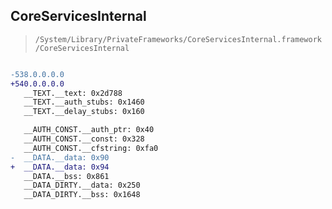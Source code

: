 ## CoreServicesInternal

> `/System/Library/PrivateFrameworks/CoreServicesInternal.framework/CoreServicesInternal`

```diff

-538.0.0.0.0
+540.0.0.0.0
   __TEXT.__text: 0x2d788
   __TEXT.__auth_stubs: 0x1460
   __TEXT.__delay_stubs: 0x160

   __AUTH_CONST.__auth_ptr: 0x40
   __AUTH_CONST.__const: 0x328
   __AUTH_CONST.__cfstring: 0xfa0
-  __DATA.__data: 0x90
+  __DATA.__data: 0x94
   __DATA.__bss: 0x861
   __DATA_DIRTY.__data: 0x250
   __DATA_DIRTY.__bss: 0x1648

```
